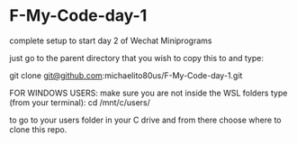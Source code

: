 # F-My-Code-day-1
complete setup to start day 2 of Wechat Miniprograms


just go to the parent directory that you wish to copy this to and type:

git clone git@github.com:michaelito80us/F-My-Code-day-1.git


FOR WINDOWS USERS:
make sure you are not inside the WSL folders type (from your terminal): 
cd /mnt/c/users/

to go to your users folder in your C drive and from there choose where to clone this repo.
